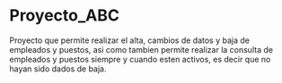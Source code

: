 # Proyecto_ABC

Proyecto que permite realizar el alta, cambios de datos y baja de empleados y puestos, asi como tambien permite realizar la consulta de empleados y puestos siempre y cuando esten activos, es decir que no hayan sido dados de baja. 
 

